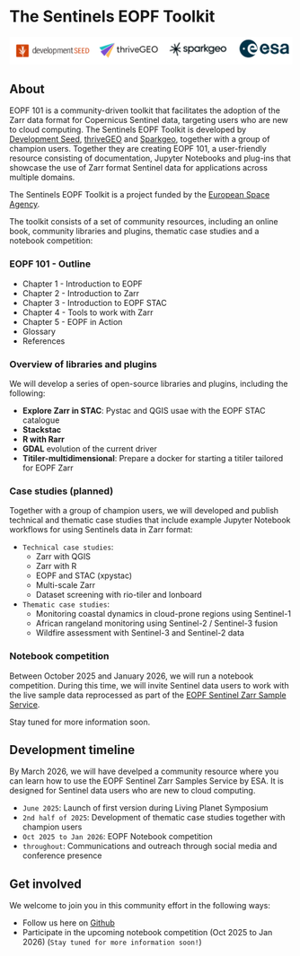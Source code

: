 # The Sentinels EOPF Toolkit

![](./img/logos.png)


## About
EOPF 101 is a community-driven toolkit that facilitates the adoption of the Zarr data format for Copernicus Sentinel data, targeting users who are new to cloud computing. The Sentinels EOPF Toolkit is developed by [Development Seed](https://developmentseed.org/), [thriveGEO](https://thrivegeo.com/) and [Sparkgeo](https://sparkgeo.com/), together with a group of champion users. Together they are creating EOPF 101, a user-friendly resource consisting of documentation, Jupyter Notebooks and plug-ins that showcase the use of Zarr format Sentinel data for applications across multiple domains.

The Sentinels EOPF Toolkit is a project funded by the [European Space Agency](https://www.esa.int/).

The toolkit consists of a set of community resources, including an online book, community libraries and plugins, thematic case studies and a notebook competition:

### EOPF 101 - Outline
* Chapter 1 - Introduction to EOPF
* Chapter 2 - Introduction to Zarr
* Chapter 3 - Introduction to EOPF STAC
* Chapter 4 - Tools to work with Zarr
* Chapter 5 - EOPF in Action
* Glossary
* References

### Overview of libraries and plugins
We will develop a series of open-source libraries and plugins, including the following:
* **Explore Zarr in STAC**: Pystac and QGIS usae with the EOPF STAC catalogue
* **Stackstac**
* **R with Rarr**
* **GDAL** evolution of the current driver
* **Titiler-multidimensional**: Prepare a docker for starting a titiler tailored for EOPF Zarr

### Case studies (planned)
Together with a group of champion users, we will developed and publish technical and thematic case studies that include example Jupyter Notebook workflows for using Sentinels data in Zarr format:
* `Technical case studies`:
  * Zarr with QGIS
  * Zarr with R
  * EOPF and STAC (xpystac)
  * Multi-scale Zarr
  * Dataset screening with rio-tiler and lonboard
* `Thematic case studies`:
  * Monitoring coastal dynamics in cloud-prone regions using Sentinel-1
  * African rangeland monitoring using Sentinel-2 / Sentinel-3 fusion
  * Wildfire assessment with Sentinel-3 and Sentinel-2 data


### Notebook competition
Between October 2025 and January 2026, we will run a notebook competition. During this time, we will invite Sentinel data users to work with the live sample data reprocessed as part of the [EOPF Sentinel Zarr Sample Service](https://zarr.eopf.copernicus.eu/). 

Stay tuned for more information soon.


## Development timeline
By March 2026, we will have develped a community resource where you can learn how to use the EOPF Sentinel Zarr Samples Service by ESA. It is designed for Sentinel data users who are new to cloud computing.

* `June 2025`: Launch of first version during Living Planet Symposium
* `2nd half of 2025`: Development of thematic case studies together with champion users
* `Oct 2025 to Jan 2026`: EOPF Notebook competition
* `throughout`: Communications and outreach through social media and conference presence

## Get involved
We welcome to join you in this community effort in the following ways:
* Follow us here on [Github](https://github.com/eopf-toolkit)
* Participate in the upcoming notebook competition (Oct 2025 to Jan 2026) (`Stay tuned for more information soon!`)
